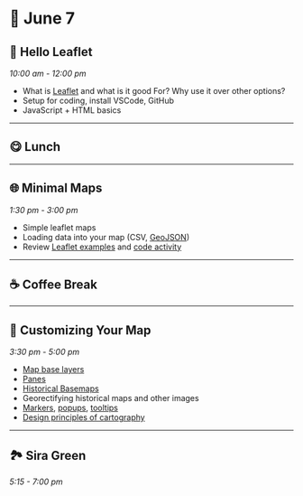 # 🍁 June 7

## 🍃 Hello Leaflet
_10:00 am - 12:00 pm_ 

- What is [Leaflet](https://leafletjs.com/) and what is it good For? Why use it over other options? 
- Setup for coding, install VSCode, GitHub
-  JavaScript + HTML basics 

<hr>

## 😋 Lunch

<hr>

## 🌐 Minimal Maps 
_1:30 pm - 3:00 pm_ 

- Simple leaflet maps
- Loading data into your map (CSV, [GeoJSON](https://leafletjs.com/examples/geojson/))
- Review [Leaflet examples](https://tomickigrzegorz.github.io/leaflet-examples/) and [code activity](https://github.com/tomickigrzegorz/leaflet-examples/tree/master/docs) 

<hr>

## ☕ Coffee Break

<hr>

## 🍭 Customizing Your Map
_3:30 pm - 5:00 pm_ 

- [Map base layers](https://leaflet-extras.github.io/leaflet-providers/preview/)
- [Panes](https://leafletjs.com/examples/map-panes/)
- [Historical Basemaps](https://github.com/aourednik/historical-basemaps)
- Georectifying historical maps and other images
- [Markers](https://leafletjs.com/examples/custom-icons/), [popups](https://leafletjs.com/reference.html#popup), [tooltips](https://leafletjs.com/reference.html#tooltip)
- [Design principles of cartography](https://www.esri.com/arcgis-blog/products/arcgis-pro/mapping/design-principles-for-cartography/)

<hr>

## 🏞️ Sira Green
_5:15 - 7:00 pm_ 
